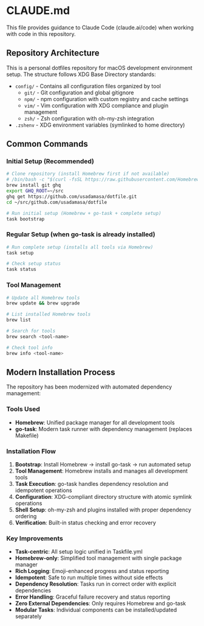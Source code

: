 # CLAUDE.md

This file provides guidance to Claude Code (claude.ai/code) when working with code in this repository.

## Repository Architecture

This is a personal dotfiles repository for macOS development environment setup. The structure follows XDG Base Directory standards:

- `config/` - Contains all configuration files organized by tool
  - `git/` - Git configuration and global gitignore  
  - `npm/` - npm configuration with custom registry and cache settings
  - `vim/` - Vim configuration with XDG compliance and plugin management
  - `zsh/` - Zsh configuration with oh-my-zsh integration
- `.zshenv` - XDG environment variables (symlinked to home directory)

## Common Commands

### Initial Setup (Recommended)
```sh
# Clone repository (install Homebrew first if not available)
# /bin/bash -c "$(curl -fsSL https://raw.githubusercontent.com/Homebrew/install/HEAD/install.sh)"
brew install git ghq
export GHQ_ROOT=~/src
ghq get https://github.com/usadamasa/dotfile.git
cd ~/src/github.com/usadamasa/dotfile

# Run initial setup (Homebrew + go-task + complete setup)
task bootstrap
```

### Regular Setup (when go-task is already installed)
```sh
# Run complete setup (installs all tools via Homebrew)
task setup

# Check setup status
task status
```

### Tool Management
```sh
# Update all Homebrew tools
brew update && brew upgrade

# List installed Homebrew tools
brew list

# Search for tools
brew search <tool-name>

# Check tool info
brew info <tool-name>
```

## Modern Installation Process

The repository has been modernized with automated dependency management:

### Tools Used
- **Homebrew**: Unified package manager for all development tools
- **go-task**: Modern task runner with dependency management (replaces Makefile)

### Installation Flow
1. **Bootstrap**: Install Homebrew → install go-task → run automated setup
2. **Tool Management**: Homebrew installs and manages all development tools
3. **Task Execution**: go-task handles dependency resolution and idempotent operations
4. **Configuration**: XDG-compliant directory structure with atomic symlink operations
5. **Shell Setup**: oh-my-zsh and plugins installed with proper dependency ordering
6. **Verification**: Built-in status checking and error recovery

### Key Improvements
- **Task-centric**: All setup logic unified in Taskfile.yml
- **Homebrew-only**: Simplified tool management with single package manager
- **Rich Logging**: Emoji-enhanced progress and status reporting
- **Idempotent**: Safe to run multiple times without side effects
- **Dependency Resolution**: Tasks run in correct order with explicit dependencies
- **Error Handling**: Graceful failure recovery and status reporting
- **Zero External Dependencies**: Only requires Homebrew and go-task
- **Modular Tasks**: Individual components can be installed/updated separately

